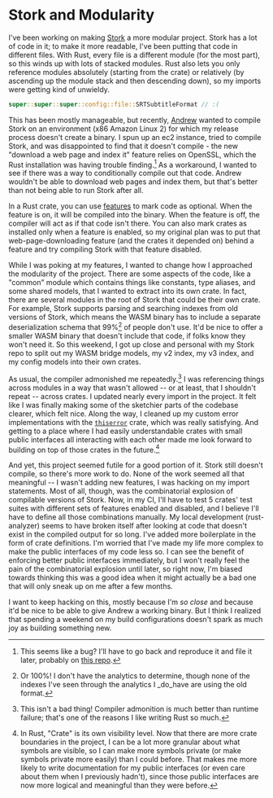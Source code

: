 # Stork and Modularity

I've been working on making [Stork](https://stork-search.net) a more modular project. Stork has a lot of code in it; to make it more readable, I've been putting that code in different files. With Rust, every file is a different module (for the most part), so this winds up with lots of stacked modules. Rust also lets you only reference modules absolutely (starting from the crate) or relatively (by ascending up the module stack and then descending down), so my imports were getting kind of unwieldy. 

```rust
super::super::super::config::file::SRTSubtitleFormat // :(
```

This has been mostly manageable, but recently, [Andrew](https://healeycodes.com) wanted to compile Stork on an environment (x86 Amazon Linux 2) for which my release process doesn't create a binary. I spun up an ec2 instance, tried to compile Stork, and was disappointed to find that it doesn't compile - the new "download a web page and index it" feature relies on OpenSSL, which the Rust installation was having trouble finding.[^0] As a workaround, I wanted to see if there was a way to conditionally compile out that code. Andrew wouldn't be able to download web pages and index them, but that's better than not being able to run Stork after all.

In a Rust crate, you can use [features](https://doc.rust-lang.org/cargo/reference/features.html) to mark code as optional. When the feature is on, it will be compiled into the binary. When the feature is off, the compiler will act as if that code isn't there. You can also mark crates as installed only when a feature is enabled, so my original plan was to put that web-page-downloading feature (and the crates it depended on) behind a feature and try compiling Stork with that feature disabled.

While I was poking at my features, I wanted to change how I approached the modularity of the project. There are some aspects of the code, like a "common" module which contains things like constants, type aliases, and some shared models, that I wanted to extract into its own crate. In fact, there are several modules in the root of Stork that could be their own crate. For example, Stork supports parsing and searching indexes from old versions of Stork, which means the WASM binary has to include a separate deserialization schema that 99%[^1] of people don't use. It'd be nice to offer a smaller WASM binary that doesn't include that code, if folks know they won't need it. So this weekend, I got up close and personal with my Stork repo to split out my WASM bridge models, my v2 index, my v3 index, and my config models into their own crates.

As usual, the compiler admonished me repeatedly.[^2] I was referencing things across modules in a way that wasn't allowed -- or at least, that I shouldn't repeat -- across crates. I updated nearly every import in the project. It felt like I was finally making some of the sketchier parts of the codebase clearer, which felt nice. Along the way, I cleaned up my custom error implementations with the [`thiserror`](https://github.com/dtolnay/thiserror) crate, which was really satisfying. And getting to a place where I had easily understandable crates with small public interfaces all interacting with each other made me look forward to building on top of those crates in the future.[^3]

And yet, this project seemed futile for a good portion of it. Stork still doesn't compile, so there's more work to do. None of the work seemed all that meaningful -- I wasn't adding new features, I was hacking on my import statements. Most of all, though, was the combinatorial explosion of compilable versions of Stork. Now, in my CI, I'll have to test 5 crates' test suites with different sets of features enabled and disabled, and I believe I'll have to define all those combinations manually. My local development (rust-analyzer) seems to have broken itself after looking at code that doesn't exist in the compiled output for so long. I've added more boilerplate in the form of crate definitions. I'm worried that I've made my life more complex to make the public interfaces of my code less so. I can see the benefit of enforcing better public interfaces immediately, but I won't really feel the pain of the combinatorial explosion until later, so right now, I'm biased towards thinking this was a good idea when it might actually be a bad one that will only sneak up on me after a few months.

I want to keep hacking on this, mostly because I'm _so close_ and because it'd be nice to be able to give Andrew a working binary. But I think I realized that spending a weekend on my build configurations doesn't spark as much joy as building something new.

[^0]: This seems like a bug? I'll have to go back and reproduce it and file it later, probably on [this repo](https://github.com/sfackler/rust-openssl).

[^1]: Or 100%! I don't have the analytics to determine, though none of the indexes I've seen through the analytics I _do_have are using the old format.

[^2]: This isn't a bad thing! Compiler admonition is much better than runtime failure; that's one of the reasons I like writing Rust so much.

[^3]: In Rust, "Crate" is its own visibility level. Now that there are more crate boundaries in the project, I can be a lot more granular about what symbols are visible, so I can make more symbols private (or make symbols private more easily) than I could before. That makes me more likely to write documentation for my public interfaces (or even care about them when I previously hadn't), since those public interfaces are now more logical and meaningful than they were before.